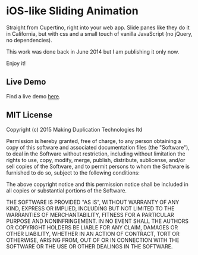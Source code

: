 # iOS-like Sliding Animation

Straight from Cupertino, right into your web app. Slide panes like they do it in California, but with css and a small touch of vanilla JavaScript (no jQuery, no dependencies).

This work was done back in June 2014 but I am publishing it only now.

Enjoy it!

## Live Demo

Find a live demo [here](http://giosensation.github.io/ios-slide/ "iOS-like sliding animation with css").

## MIT License

Copyright (c) 2015 Making Duplication Technologies ltd

Permission is hereby granted, free of charge, to any person obtaining a copy
of this software and associated documentation files (the "Software"), to deal
in the Software without restriction, including without limitation the rights
to use, copy, modify, merge, publish, distribute, sublicense, and/or sell
copies of the Software, and to permit persons to whom the Software is
furnished to do so, subject to the following conditions:

The above copyright notice and this permission notice shall be included in all
copies or substantial portions of the Software.

THE SOFTWARE IS PROVIDED "AS IS", WITHOUT WARRANTY OF ANY KIND, EXPRESS OR
IMPLIED, INCLUDING BUT NOT LIMITED TO THE WARRANTIES OF MERCHANTABILITY,
FITNESS FOR A PARTICULAR PURPOSE AND NONINFRINGEMENT. IN NO EVENT SHALL THE
AUTHORS OR COPYRIGHT HOLDERS BE LIABLE FOR ANY CLAIM, DAMAGES OR OTHER
LIABILITY, WHETHER IN AN ACTION OF CONTRACT, TORT OR OTHERWISE, ARISING FROM,
OUT OF OR IN CONNECTION WITH THE SOFTWARE OR THE USE OR OTHER DEALINGS IN THE
SOFTWARE.

